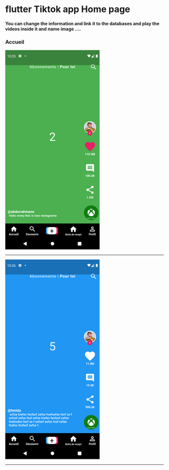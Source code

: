 <h1> flutter Tiktok app Home page </h1>

<h4> You can change the information and link it to the databases and play the videos inside it and name image ....</h4>

<h3>Accueil</h3>
<img src="https://github.com/abenkoula71/Flutter-tiktok-app--homepage/blob/main/Screenshot_1633775733.png" width="300" /> 
<hr>
<img src="https://github.com/abenkoula71/Flutter-tiktok-app--homepage/blob/main/Screenshot_1633775801.png" width="300" />
<hr>
